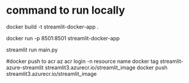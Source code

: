 # command to run locally


docker build -t streamlit-docker-app .


docker run -p 8501:8501 streamlit-docker-app

streamlit run main.py


#docker push to acr
az acr login -n resource name
docker tag streamlit-azure-streamlit streamlit3.azurecr.io/streamlit_image
docker push streamlit3.azurecr.io/streamlit_image